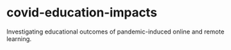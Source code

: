 # covid-education-impacts
Investigating educational outcomes of pandemic-induced online and remote learning.
